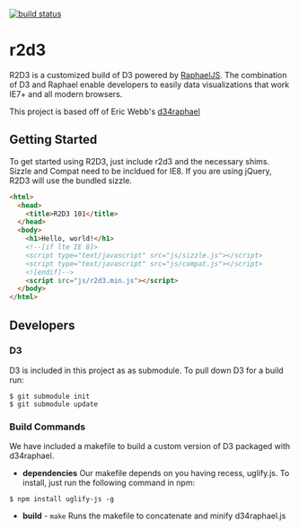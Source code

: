 [![build status](https://secure.travis-ci.org/mhemesath/d34raphael.png)](http://travis-ci.org/mhemesath/d34raphael)


r2d3
==========

R2D3 is a customized build of D3 powered by [RaphaelJS](http://raphaeljs.com/).  The combination of D3 and Raphael enable developers to easily
data visualizations that work IE7+ and all modern browsers.

This project is based off of Eric Webb's [d34raphael](http://webmonarch.github.com/d34raphael/)


Getting Started
---------------

To get started using R2D3, just include r2d3 and the necessary shims.
Sizzle and Compat need to be incldued for IE8. If you are using jQuery,
R2D3 will use the bundled sizzle.

```html
<html>
  <head>
    <title>R2D3 101</title>
  </head>
  <body>
    <h1>Hello, world!</h1>
    <!--[if lte IE 8]>
    <script type="text/javascript" src="js/sizzle.js"></script>
    <script type="text/javascript" src="js/compat.js"></script>
    <![endif]-->
    <script src="js/r2d3.min.js"></script>
  </body>
</html>
```


Developers
----------
### D3 ###
D3 is included in this project as as submodule. To pull down D3 for a build run:

```
$ git submodule init
$ git submodule update
```

### Build Commands ###
We have included a makefile to build a custom version of D3 packaged with d34raphael. 

+ **dependencies**
Our makefile depends on you having recess, uglify.js. To install, just run the following command in npm:

```
$ npm install uglify-js -g
```

+ **build** - `make`
Runs the  makefile to concatenate and minify d34raphael.js
